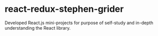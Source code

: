 # react-redux-stephen-grider
Developed React.js mini-projects for purpose of self-study and in-depth understanding the React library.
